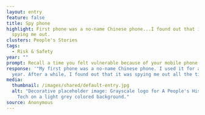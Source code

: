 ```yaml
---
layout: entry
feature: false
title: Spy phone
highlight: First phone was a no-name Chinese phone...I found out that it was
  spying me out.
clusters: People's Stories
tags:
  - Risk & Safety
year: ""
prompt: Recall a time you felt vulnerable because of your mobile phone.
response: '"My first phone was a no-name Chinese phone. I used it for at least a
  year. After a while, I found out that it was spying me out all the time."'
media:
  thumbnail: /images/shared/default-entry.jpg
  alt: "Decorative placeholder image: Grayscale logo for A People's History of
    Tech on a light grey colored background."
source: Anonymous
---
```

